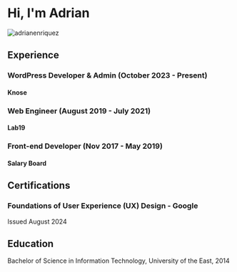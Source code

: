 <h1 align="left">Hi, I'm Adrian </h1>

<p align="left"> <img src="https://komarev.com/ghpvc/?username=adrianenriquez&label=Profile%20views&color=0e75b6&style=flat" alt="adrianenriquez" /> </p>

## Experience

### WordPress Developer & Admin (October 2023 - Present)
#### Knose

### Web Engineer (August 2019 - July 2021)
#### Lab19

### Front-end Developer (Nov 2017 - May 2019)
#### Salary Board

## Certifications

### Foundations of User Experience (UX) Design - Google
Issued August 2024

## Education

Bachelor of Science in Information Technology, University of the East, 2014
